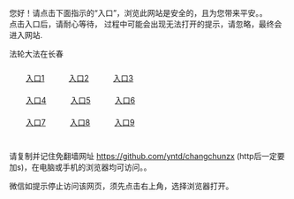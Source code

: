 您好！请点击下面指示的“入口”，浏览此网站是安全的，且为您带来平安。。 <br/>
点击入口后，请耐心等待， 过程中可能会出现无法打开的提示，请忽略，最终会进入网站. </br>

法轮大法在长春<br/>
<div style="padding:10px"><a style="margin:20px" target="_blank" href="https://d34niaz9rxvvw8.cloudfront.net/2Qpsp?jxkeflzk" id="ccLink1" rel="nofollow">入口1</a> <a target="_blank" style="margin:20px" href="https://d2h9hh1lfwp5hs.cloudfront.net/2Qpsp?gmueyqd" id="ccLink2" rel="nofollow">入口2</a> <a style="margin:20px" target="_blank" href="https://d1amb732allj8i.cloudfront.net/2Qpsp?yaddjf" id="ccLink3" rel="nofollow">入口3</a></div>

<div style="padding:10px" ><a style="margin:20px" target="_blank" href="https://d34niaz9rxvvw8.cloudfront.net/2Qpsp?jxkeflzk" id="ccLink4" rel="nofollow">入口4</a> <a style="margin:20px" href="https://d2h9hh1lfwp5hs.cloudfront.net/2Qpsp?gmueyqd" target="_blank" id="ccLink5" rel="nofollow">入口5</a> <a style="margin:20px" href="https://d1amb732allj8i.cloudfront.net/2Qpsp?yaddjf" target="_blank" id="ccLink6" rel="nofollow">入口6</a></div>

<div style="padding:10px"><a style="margin:20px" target="_blank" href="https://d34niaz9rxvvw8.cloudfront.net/2Qpsp?jxkeflzk" id="ccLink7" rel="nofollow">入口7</a> <a style="margin:20px" href="https://d2h9hh1lfwp5hs.cloudfront.net/2Qpsp?gmueyqd" target="_blank" id="ccLink8" rel="nofollow">入口8</a> <a style="margin:20px" target="_blank" href="https://d1amb732allj8i.cloudfront.net/2Qpsp?yaddjf" id="ccLink9" rel="nofollow">入口9</a></div>

<br/>



请复制并记住免翻墙网址 https://github.com/yntd/changchunzx (http后一定要加s)，在电脑或手机的浏览器均可访问。。<br/>

微信如提示停止访问该网页，须先点击右上角，选择浏览器打开。
